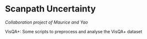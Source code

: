 # Scanpath Uncertainty

*Collaboration project of Maurice and Yao*

VisQA+: Some scripts to preprocess and analyse the VisQA+ dataset
